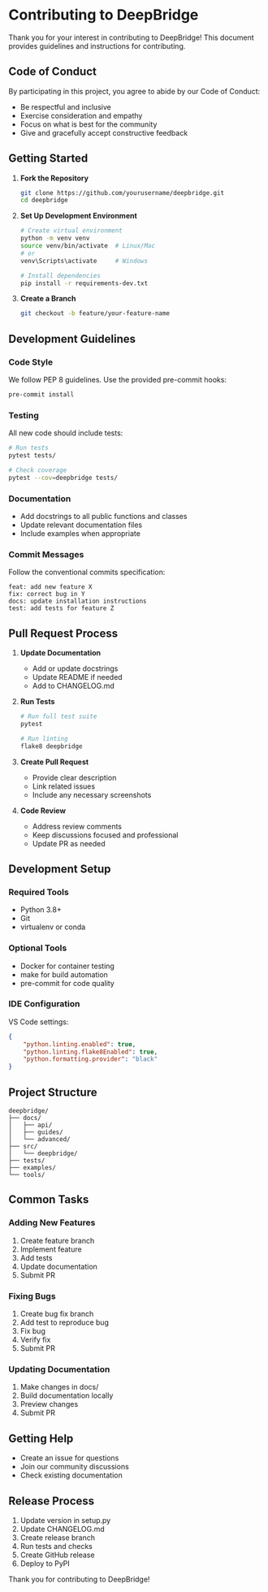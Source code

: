 # Contributing to DeepBridge

Thank you for your interest in contributing to DeepBridge! This document provides guidelines and instructions for contributing.

## Code of Conduct

By participating in this project, you agree to abide by our Code of Conduct:
- Be respectful and inclusive
- Exercise consideration and empathy
- Focus on what is best for the community
- Give and gracefully accept constructive feedback

## Getting Started

1. **Fork the Repository**
   ```bash
   git clone https://github.com/yourusername/deepbridge.git
   cd deepbridge
   ```

2. **Set Up Development Environment**
   ```bash
   # Create virtual environment
   python -m venv venv
   source venv/bin/activate  # Linux/Mac
   # or
   venv\Scripts\activate     # Windows

   # Install dependencies
   pip install -r requirements-dev.txt
   ```

3. **Create a Branch**
   ```bash
   git checkout -b feature/your-feature-name
   ```

## Development Guidelines

### Code Style

We follow PEP 8 guidelines. Use the provided pre-commit hooks:

```bash
pre-commit install
```

### Testing

All new code should include tests:

```bash
# Run tests
pytest tests/

# Check coverage
pytest --cov=deepbridge tests/
```

### Documentation

- Add docstrings to all public functions and classes
- Update relevant documentation files
- Include examples when appropriate

### Commit Messages

Follow the conventional commits specification:

```
feat: add new feature X
fix: correct bug in Y
docs: update installation instructions
test: add tests for feature Z
```

## Pull Request Process

1. **Update Documentation**
   - Add or update docstrings
   - Update README if needed
   - Add to CHANGELOG.md

2. **Run Tests**
   ```bash
   # Run full test suite
   pytest
   
   # Run linting
   flake8 deepbridge
   ```

3. **Create Pull Request**
   - Provide clear description
   - Link related issues
   - Include any necessary screenshots

4. **Code Review**
   - Address review comments
   - Keep discussions focused and professional
   - Update PR as needed

## Development Setup

### Required Tools

- Python 3.8+
- Git
- virtualenv or conda

### Optional Tools

- Docker for container testing
- make for build automation
- pre-commit for code quality

### IDE Configuration

VS Code settings:
```json
{
    "python.linting.enabled": true,
    "python.linting.flake8Enabled": true,
    "python.formatting.provider": "black"
}
```

## Project Structure

```
deepbridge/
├── docs/
│   ├── api/
│   ├── guides/
│   └── advanced/
├── src/
│   └── deepbridge/
├── tests/
├── examples/
└── tools/
```

## Common Tasks

### Adding New Features

1. Create feature branch
2. Implement feature
3. Add tests
4. Update documentation
5. Submit PR

### Fixing Bugs

1. Create bug fix branch
2. Add test to reproduce bug
3. Fix bug
4. Verify fix
5. Submit PR

### Updating Documentation

1. Make changes in docs/
2. Build documentation locally
3. Preview changes
4. Submit PR

## Getting Help

- Create an issue for questions
- Join our community discussions
- Check existing documentation

## Release Process

1. Update version in setup.py
2. Update CHANGELOG.md
3. Create release branch
4. Run tests and checks
5. Create GitHub release
6. Deploy to PyPI

Thank you for contributing to DeepBridge!